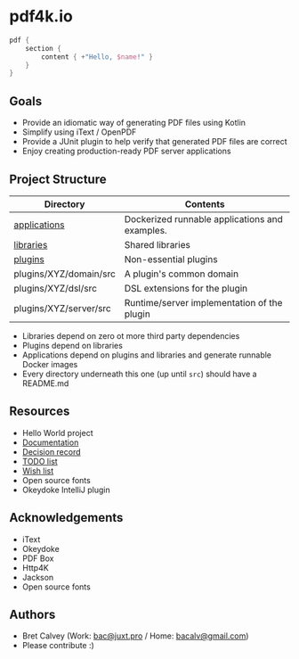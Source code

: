 # pdf4k.io

```kotlin
pdf {
    section {
        content { +"Hello, $name!" }
    }
}
```

## Goals

* Provide an idiomatic way of generating PDF files using Kotlin
* Simplify using iText / OpenPDF
* Provide a JUnit plugin to help verify that generated PDF files are correct
* Enjoy creating production-ready PDF server applications

## Project Structure

| Directory                                | Contents                                       |
|------------------------------------------|------------------------------------------------|
| [applications](./applications/README.md) | Dockerized runnable applications and examples. |
| [libraries](./libraries/README.md)       | Shared libraries                               |
| [plugins](./plugins/README.md)           | Non-essential plugins                          |
| plugins/XYZ/domain/src                   | A plugin's common domain                       |
| plugins/XYZ/dsl/src                      | DSL extensions for the plugin                  |
| plugins/XYZ/server/src                   | Runtime/server implementation of the plugin    |

* Libraries depend on zero ot more third party dependencies
* Plugins depend on libraries
* Applications depend on plugins and libraries and generate runnable Docker images
* Every directory underneath this one (up until `src`) should have a README.md

## Resources

* Hello World project
* [Documentation](docs/README.md)
* [Decision record](ADR.md)
* [TODO list](TODO.md)
* [Wish list](WISHLIST.md)
* Open source fonts
* Okeydoke IntelliJ plugin

## Acknowledgements

* iText
* Okeydoke
* PDF Box
* Http4K
* Jackson
* Open source fonts

## Authors

- Bret Calvey (Work: bac@juxt.pro / Home: bacalv@gmail.com)
- Please contribute :)